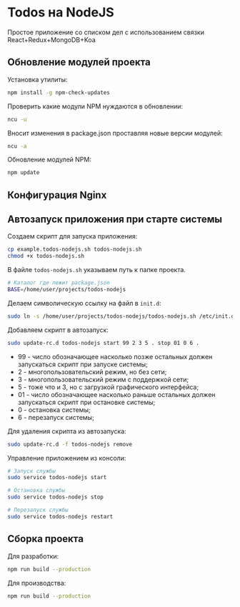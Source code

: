 # Todos на NodeJS

Простое приложение со списком дел с использованием связки React+Redux+MongoDB+Koa

## Обновление модулей проекта

Установка утилиты:

```bash
npm install -g npm-check-updates
```

Проверить какие модули NPM нуждаются в обновлении:

```bash
ncu -u
```

Вносит изменения в package.json проставляя новые версии модулей:

```bash
ncu -a
```

Обновление модулей NPM:

```bash
npm update
```

## Конфигурация Nginx

## Автозапуск приложения при старте системы

Создаем скрипт для запуска приложения:

```bash
cp example.todos-nodejs.sh todos-nodejs.sh
chmod +x todos-nodejs.sh
```

В файле `todos-nodejs.sh` указываем путь к папке проекта.

```bash
# Каталог где лежит package.json
BASE=/home/user/projects/todos-nodejs
```

Делаем символическую ссылку на файл в `init.d`:

```bash
sudo ln -s /home/user/projects/todos-nodejs/todos-nodejs.sh /etc/init.d/todos-nodejs
```

Добавляем скрипт в автозапуск:

```bash
sudo update-rc.d todos-nodejs start 99 2 3 5 . stop 01 0 6 .
```

- 99 - число обозначающее насколько позже остальных должен запускаться скрипт при запуске системы;
- 2 - многопользовательский режим, но без сети;
- 3 - многопользовательский режим с поддержкой сети;
- 5 - тоже что и 3, но с загрузкой графического интерфейса;
- 01 - число обозначающее насколько раньше остальных должен запускаться скрипт при остановке системы;
- 0 - остановка системы;
- 6 - перезапуск системы;

Для удаления скрипта из автозапуска:

```bash
sudo update-rc.d -f todos-nodejs remove
```

Управление приложением из консоли:

```bash
# Запуск службы
sudo service todos-nodejs start

# Остановка службы
sudo service todos-nodejs stop

# Перезапуск службы
sudo service todos-nodejs restart
```

## Сборка проекта

Для разработки:

```bash
npm run build --production
```

Для производства:

```bash
npm run build --production
```
